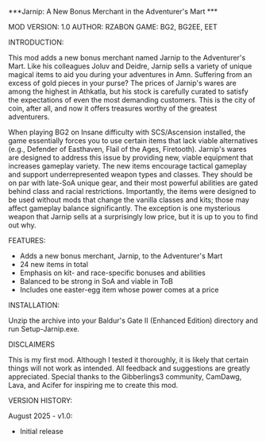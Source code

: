 ***Jarnip: A New Bonus Merchant in the Adventurer's Mart ***

MOD VERSION: 1.0   AUTHOR: RZABON   GAME: BG2, BG2EE, EET

INTRODUCTION:

This mod adds a new bonus merchant named Jarnip to the Adventurer's Mart. Like his colleagues Joluv and Deidre, Jarnip sells a variety of unique magical items to aid you during your adventures in Amn. Suffering from an excess of gold pieces in your purse? The prices of Jarnip's wares are among the highest in Athkatla, but his stock is carefully curated to satisfy the expectations of even the most demanding customers. This is the city of coin, after all, and now it offers treasures worthy of the greatest adventurers.

When playing BG2 on Insane difficulty with SCS/Ascension installed, the game essentially forces you to use certain items that lack viable alternatives (e.g., Defender of Easthaven, Flail of the Ages, Firetooth). Jarnip's wares are designed to address this issue by providing new, viable equipment that increases gameplay variety. The new items encourage tactical gameplay and support underrepresented weapon types and classes. They should be on par with late-SoA unique gear, and their most powerful abilities are gated behind class and racial restrictions. Importantly, the items were designed to be used without mods that change the vanilla classes and kits; those may affect gameplay balance significantly. The exception is one mysterious weapon that Jarnip sells at a surprisingly low price, but it is up to you to find out why.

FEATURES:
- Adds a new bonus merchant, Jarnip, to the Adventurer's Mart
- 24 new items in total
- Emphasis on kit- and race-specific bonuses and abilities
- Balanced to be strong in SoA and viable in ToB
- Includes one easter-egg item whose power comes at a price

INSTALLATION:

Unzip the archive into your Baldur's Gate II (Enhanced Edition) directory and run Setup-Jarnip.exe.

DISCLAIMERS

This is my first mod. Although I tested it thoroughly, it is likely that certain things will not work as intended. All feedback and suggestions are greatly appreciated. Special thanks to the Gibberlings3 community, CamDawg, Lava, and Acifer for inspiring me to create this mod.

VERSION HISTORY:

August 2025 - v1.0:
- Initial release
